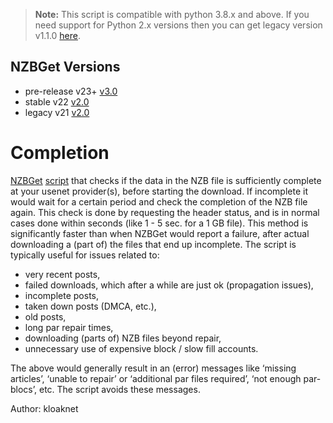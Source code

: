> **Note:** This script is compatible with python 3.8.x and above.
If you need support for Python 2.x versions then you can get legacy version v1.1.0 [here](https://forum.nzbget.net/viewtopic.php?f=8&t=1736&sid=c01b92bc3d3baf05bc1a9546d9c08ed8).

## NZBGet Versions

- pre-release v23+ [v3.0](https://github.com/nzbgetcom/Extension-Completion/releases/tag/v3.0)
- stable  v22 [v2.0](https://github.com/nzbgetcom/Extension-Completion/releases/tag/v2.0)
- legacy  v21 [v2.0](https://github.com/nzbgetcom/Extension-Completion/releases/tag/v2.0)

# Completion

[NZBGet](https://nzbget.com) [script](https://nzbget.com/documentation/post-processing-scripts/) that checks if the data in the NZB file is sufficiently complete at your usenet provider(s), before starting the download. If incomplete it would wait for a certain period and check the completion of the NZB file again. This check is done by requesting the header status, and is in normal cases done within seconds (like 1 - 5 sec. for a 1 GB file). This method is significantly faster than when NZBGet would report a failure, after actual downloading a (part of) the files that end up incomplete. The script is typically useful for issues related to:
- very recent posts,
- failed downloads, which after a while are just ok (propagation issues),
- incomplete posts,
- taken down posts (DMCA, etc.),
- old posts,
- long par repair times,
- downloading (parts of) NZB files beyond repair,
- unnecessary use of expensive block / slow fill accounts.

The above would generally result in an (error) messages like ‘missing articles’, ‘unable to repair’ or ‘additional par files required’, ‘not enough par-blocs’, etc. The script avoids these messages.

Author: kloaknet
